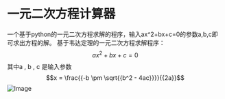 # 一元二次方程计算器
一个基于python的一元二次方程求解的程序，输入ax^2+bx+c=0的参数a,b,c即可求出方程的解。
基于韦达定理的一元二次方程求解程序：
$$ax^2+bx+c=0$$
其中a , b , c 是输入参数
$$x = \frac{{-b \pm \sqrt{{b^2 - 4ac}}}}{{2a}}$$
![Image](https://github.com/users/FlyingCarp/projects/2/assets/48175226/a9e0ad15-0729-451c-b8eb-0a37e4de83c3)
